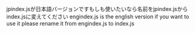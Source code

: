 jpindex.jsが日本語バージョンですもしも使いたいなら名前をjpindex.jsからindex.jsに変えてください
engindex.js is the english version if you want to use it please rename it from engindex.js to index.js
